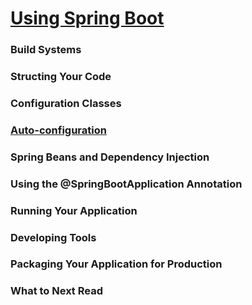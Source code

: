 # [Using Spring Boot](https://docs.spring.io/spring-boot/docs/2.2.4.RELEASE/reference/html/using-spring-boot.html#using-boot)

### Build Systems

### Structing Your Code

### Configuration Classes

### [Auto-configuration](auto-configuration.md)

### Spring Beans and Dependency Injection

### Using the @SpringBootApplication Annotation

### Running Your Application

### Developing Tools

### Packaging Your Application for Production

### What to Next Read
